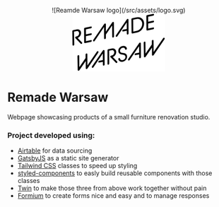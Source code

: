 <p style="text-align: center">![Reamde Warsaw logo](/src/assets/logo.svg)
<img src="/src/assets/logo.svg"></p>

# Remade Warsaw

Webpage showcasing products of a small furniture renovation studio.

### Project developed using:

- [Airtable](https://airtable.com/) for data sourcing
- [GatsbyJS](https://www.gatsbyjs.com/) as a static site generator
- [Tailwind CSS](https://tailwindcss.com/) classes to speed up styling
- [styled-components](https://styled-components.com/) to easly build reusable components with those classes
- [Twin](https://github.com/ben-rogerson/twin.examples/tree/master/gatsby-styled-components) to make those three from above work together without pain
- [Formium](https://formium.io/) to create forms nice and easy and to manage responses
